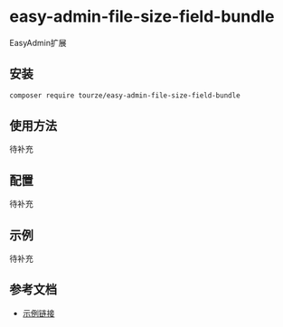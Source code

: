# easy-admin-file-size-field-bundle

EasyAdmin扩展

## 安装

```bash
composer require tourze/easy-admin-file-size-field-bundle
```

## 使用方法

待补充

## 配置

待补充

## 示例

待补充

## 参考文档

- [示例链接](https://example.com)
